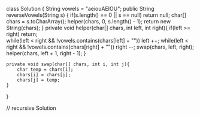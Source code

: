 class Solution {
    String vowels = "aeiouAEIOU";
    public String reverseVowels(String s) {
        if(s.length() == 0 || s == null) return null;
        char[] chars = s.toCharArray();
        helper(chars, 0, s.length() - 1);
        return new String(chars);
    }
    private void helper(char[] chars, int left, int right){
        if(left >= right) return;   
        while(left < right && !vowels.contains(chars[left] + "")) left ++;
        while(left < right && !vowels.contains(chars[right] + "")) right --;
        swap(chars, left, right);
        helper(chars, left + 1, right - 1);
    }

    private void swap(char[] chars, int i, int j){
        char temp = chars[i];
        chars[i] = chars[j];
        chars[j] = temp;
    }
}

// recursive Solution